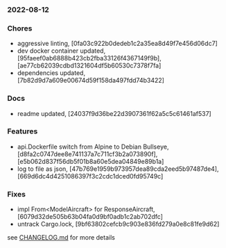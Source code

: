 ### 2022-08-12

### Chores
+ aggressive linting, [0fa03c922b0dedeb1c2a35ea8d49f7e456d06dc7]
+ dev docker container updated, [95faeef0ab6888b423cb2fba33126f4367149f9b], [ae77cb62039cdbd1321604df5b60530c7378f7fa]
+ dependencies updated, [7b82d9d7a609e00674d59f158da497fdd74b3422]

### Docs
+ readme updated, [24037f9d36be22d3907361f62a5c5c61461af537]

### Features
+ api.Dockerfile switch from Alpine to Debian Bullseye, [d8fa2c0747dee8e741137a7c711cf3b2a073890f], [e5b062d837f56db5f01b8a60e5dea04849e89b1a]
+ log to file as json, [47b769e1959b973957dea89cda2eed5b97487de4], [669d6dc4d4251086397f3c2cdc1dced0fd95749c]

### Fixes
+ impl From\<ModelAircraft> for ResponseAircraft, [6079d32de505b63b04fa0d9bf0adb1c2ab702dfc]
+ untrack Cargo.lock, [9bf63802cefcb9c903e836fd279a0e8c81fe9d62]


see <a href='https://github.com/mrjackwills/adsbdb/blob/main/CHANGELOG.md'>CHANGELOG.md</a> for more details
